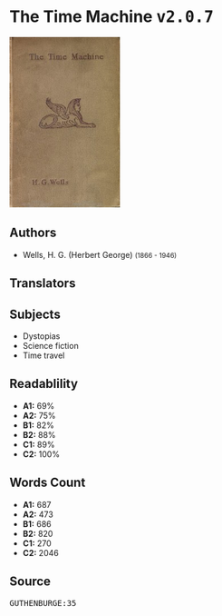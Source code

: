 # The Time Machine <kbd>v2.0.7</kbd>

![](./cover.medium.jpg "")

## Authors


 - Wells, H. G. (Herbert George) <small>(1866 - 1946)</small>

## Translators



## Subjects


 - Dystopias
 - Science fiction
 - Time travel

## Readablility


 - **A1:** 69%
 - **A2:** 75%
 - **B1:** 82%
 - **B2:** 88%
 - **C1:** 89%
 - **C2:** 100%

## Words Count


 - **A1:** 687
 - **A2:** 473
 - **B1:** 686
 - **B2:** 820
 - **C1:** 270
 - **C2:** 2046

## Source


<kbd>GUTHENBURGE:35</kbd>
